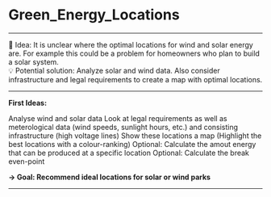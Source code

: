# Green_Energy_Locations
___
💭  Idea: It is unclear where the optimal locations for wind and solar energy are. For example this could be a problem for homeowners who plan to build a solar system.  
💡  Potential solution: Analyze solar and wind data. Also consider infrastructure and legal requirements to create a map with optimal locations.
___

**First Ideas:**

Analyse wind and solar data
Look at legal requirements as well as meterological data (wind speeds, sunlight hours, etc.) and consisting infrastructure (high voltage lines)
Show these locations a map (Highlight the best locations with a colour-ranking)
Optional: Calculate the amout energy that can be produced at a specific location
Optional: Calculate the break even-point

**→ Goal: Recommend ideal locations for solar or wind parks**
___
